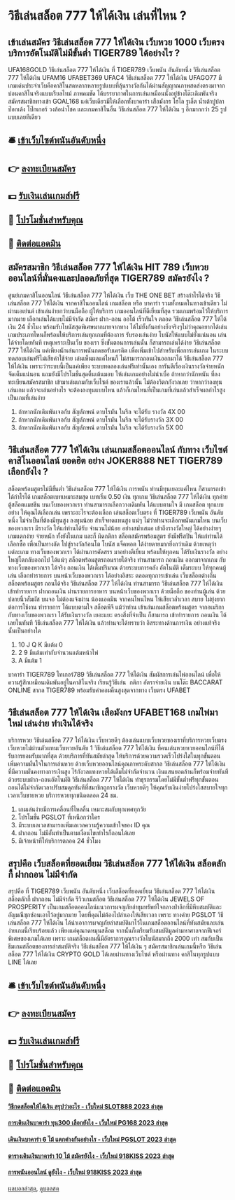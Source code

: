 # วิธีเล่นสล็อต 777 ให้ได้เงิน เล่นที่ไหน ?
## เข้าเล่นสมัคร วิธีเล่นสล็อต 777 ให้ได้เงิน เว็บหวย 1000 เว็บตรงบริการอัตโนมัติไม่มีขั้นต่ำ TIGER789 ได้อย่างไร ?
UFA168GOLD วิธีเล่นสล็อต 777 ให้ได้เงิน ที่ TIGER789 เว็บพนัน อันดับหนึ่ง วิธีเล่นสล็อต 777 ให้ได้เงิน UFAM16 UFABET369 UFAC4 วิธีเล่นสล็อต 777 ให้ได้เงิน UFAGO77 มีเกมเด่นประจำเว็บคือคาสิโนสดหลากหลายรูปแบบที่ลุ้นรางวัลกันได้ผ่านสัญญาณภาพสดส่งตรงมาจากบ่อนคาสิโนจริงแบบเรียลไทม์ ภาพคมชัด ได้บรรยากาศในการเล่นเหมือนนั่งอยู่ข้างโต๊ะเดิมพันจริง สมัครสมาชิกทางเข้า GOAL168 แค่เว็บเดียวมีให้เลือกทั้งบาคาร่า เสือมังกร ไฮโล รูเล็ต น้ำเต้าปูปลา ป๊อกเด้ง โป๊กเกอร์ วงล้อนำโชค และเกมคาสิโนอื่น วิธีเล่นสล็อต 777 ให้ได้เงิน ๆ อีกมากกว่า 25 รูปแบบเลยทีเดียว

## 🛎 [เข้าเว็บไซต์พนันอันดับหนึ่ง](https://bit.ly/3SdLNi2)
## 👉 [ลงทะเบียนสมัคร](https://bit.ly/3SdLNi2)
## 💵 [รับเงินเล่นเกมส์ฟรี](https://bit.ly/3dyRKHj)
## 👑 [โปรโมชั่นสำหรับคุณ](https://bit.ly/3dyRKHj)
## 📱 [ติดต่อแอดมิน](https://bit.ly/3dyRKHj)

## สมัครสมาชิก วิธีเล่นสล็อต 777 ให้ได้เงิน HIT 789 เว็บหวยออนไลน์ที่มั่นคงและปลอดภัยที่สุด TIGER789 สมัครยังไง ?
ศูนย์เกมคาสิโนออนไลน์ วิธีเล่นสล็อต 777 ให้ได้เงิน เว็บ THE ONE BET สร้างกำไรได้จริง วิธีเล่นสล็อต 777 ให้ได้เงิน จากคาสิโนออนไลน์ เกมสล็อต หรือ บาคาร่า รวมทั้งหมดในทางเข้าเดียว ไม่ผ่านเอเย่นต์ เข้าเล่นง่ายกว่าบนมือถือ
ผู้ให้บริการ เกมออนไลน์ที่ดีเยี่ยมที่สุด รวมเกมพร้อมไว้ให้บริการมากมาย เลือกเล่นได้แบบไม่มีจำกัด สมัคร ฝาก-ถอน ออโต้ เร็วทันใจ ตลอด วิธีเล่นสล็อต 777 ให้ได้เงิน 24 ชั่วโมง พร้อมรับโบนัสสุดพิเศษมากมายจากทาง ได้ไม่ยั้งกันอย่างยิ่งจริงๆไม่ว่าคุณอยากได้เล่นเกมประเภทไหนก็พร้อมให้บริการเล่นทุกเกมที่ต้องการ รับรองเล่นง่าย โบนัสให้แบบไม่ยั้งแน่นอน เล่นได้จ่ายโดยทันที เหตุเพราะเป็นเว็บ ของเรา ซึ่งขั้นตอนการเล่นนั้น ก็สามารถเล่นได้ง่าย วิธีเล่นสล็อต 777 ให้ได้เงิน แค่เพียงนักเล่นการพนันกดขอรับเครดิต เพื่อเพิ่มเข้าไปสำหรับเพื่อการเล่นเกม ในระบบทดสอบเล่นฟรีไม่เสียค่าใช้จ่าย
เล่นเห็นผลแค่ไหนก็ ไม่สามารถถอนเงินออกมาได้ วิธีเล่นสล็อต 777 ให้ได้เงิน เพราะว่าระบบนี้เป็นแค่เพียง ระบบทดลองเล่นฟรีเท่านั้นเอง การันตีเรื่องเงินรางวัลจ่ายหนักจัดเต็มแน่นอน แถมยังมีโปรโมชั่นสุดตื่นเต้นมอบ ให้เล่นเกมอย่างไม่น่าเบื่อ ถ้าหากว่านักพนัน ที่ลงทะเบียนสมัครสมาชิก เข้ามาเล่นเกมกับเว็บไซต์ ของเราแล้วนั้น ไม่ต้องวิตกกังวลเลย ว่าหากว่าลงทุนเล่นเกม แล้วจะเล่นอย่างไร จะต้องลงทุนแบบไหน แล้วก็เกมไหนที่เป็นเกมที่เล่นแล้วสำเร็จผลกำไรสูง เป็นเกมที่เล่นง่าย
1. ถ้าหากนักเดิมพันเจอกับ สัญลักษณ์ ดาบโรมัน ในรีล จะได้รับ รางวัล 4X 00
2. ถ้าหากนักเดิมพันเจอกับ สัญลักษณ์ ดาบโรมัน ในรีล จะได้รับรางวัล 3X 00
3. ถ้าหากนักเดิมพันเจอกับ สัญลักษณ์ ดาบโรมัน ในรีล จะได้รับรางวัล 5X 00

## วิธีเล่นสล็อต 777 ให้ได้เงิน เล่นเกมสล็อตออนไลน์ กับทาง เว็บไซต์ คาสิโนออนไลน์ ยอดฮิต อย่าง JOKER888 NET TIGER789 เลือกยังไง ?
สล็อตพร้อมสูตรไม่มีขั้นต่ำ วิธีเล่นสล็อต 777 ให้ได้เงิน การพนัน ท่านมีทุนเยอะแค่ไหน ก็สามารถเข้าได้กำไรได้ เกมสล็อตเบทเหมาะสมสุด เบทเริ่ม 0.50 เงิน ทุกเกม วิธีเล่นสล็อต 777 ให้ได้เงิน ทุกค่าย ตู้สล็อตแมชชีน บนเว็บของพวกเรา ท่านสามารถเลือกวางเดิมพัน ได้แบบตามใจ มี เกมสล็อต ทุกแบบอย่าง ให้คุณได้เลือกเล่น เพราะอะไรจะต้องเลือก เล่นสล็อตเว็บตรง ที่ TIGER789 เว็บพนัน อันดับหนึ่ง ไม่จำเป็นที่ต้องมีทุนสูง ลงทุนน้อย สำเร็จทดแทนสูง แน่ๆ ไม่ว่าท่านจะเลือกพนันเกมไหน บนเว็บของพวกเรา มีรางวัล ให้แก่ท่านได้รับ จำนวนไม่น้อย อย่างสม่ำเสมอ เข้าถึงรางวัลใหญ่ ได้อย่างง่ายๆ เกมแตกง่าย จ่ายหนัก ทั้งยังในเกม และก็ ผิดกติกา สล็อตสมัครพร้อมสูตร ยังมีฟรีสปิน ให้แก่ท่านได้เลือกซื้อ เพื่อเป็นทางลัด ไปสู่รางวัลก้อนโต โบนัส แจ็คพอต ได้ง่ายดายมากยิ่งกว่าเดิม ด้วยเหตุว่าแต่ละเกม ทางเว็บของพวกเรา ได้ผ่านการคัดสรร มาอย่างดีเยี่ยม พร้อมให้ทุกคน ได้รับเงินรางวัล อย่างใหญ่โตกลับออกไป ได้แน่ๆ
สล็อตพร้อมสูตรถอนรายได้จริง ท่านสามารถ ถอนเงิน ออกมาจากเกม กับทางเว็บของพวกเรา ได้จริง ถอนเงิน ได้เต็มปริมาณ ด้วยระบบการคลัง อัตโนมัติ เต็มระบบ ให้ทุกคนผู้เล่น เลือกทำรายการ บนหน้าเว็บของพวกเรา ได้อย่างอิสระ ตลอดทุกการเข้าเล่น เว็บสล็อตต่างถิ่นสล็อตพร้อมสูตร ถอนได้จริง วิธีเล่นสล็อต 777 ให้ได้เงิน ท่านสามารถ วิธีเล่นสล็อต 777 ให้ได้เงิน เข้าทำรายการ ฝากถอนเงิน ผ่านรายการอาหาร บนหน้าเว็บของพวกเรา ด้วยมือถือ ของท่านผู้เล่น ด้วยปลายนิ้วสัมผัส บนจอ ไม่ต้องแจ้งผ่าน น้องแอดมิน จากคนไหนไหน ให้เสียเวล่ำเวลา สบาย ไม่ยุ่งยากต่อการใช้งาน ทำรายการ ได้แบบตามใจ สล็อตพีจี แม้ว่าท่าน เข้าเล่นเกมสล็อตพร้อมสูตร จากอเมริกา กับทางเว็บของพวกเรา ได้รับเงินรางวัล เยอะแยะ ตรงสิ่งที่จำเป็น ก็สามารถ เข้าทำรายการ ถอนเงิน ได้เลยในทันที วิธีเล่นสล็อต 777 ให้ได้เงิน แล้วท่านจะได้ทราบว่า อิสระทางด้านการเงิน อย่างแท้จริง นั้นเป็นอย่างใด
1. 10 J Q K มีแต้ม 0
2. 2 9 มีแต้มเท่ากับจำนวนแต้มหน้าไพ่
3. A มีแต้ม 1

บาคาร่า TIGER789 ไทเกอร์789 วิธีเล่นสล็อต 777 ให้ได้เงิน สัมผัสการเล่นไพ่ออนไลน์ เพื่อให้ความรู้สึกเหมือนเดิมพันอยู่ในคาสิโนจริง เรียนรู้วิธีเล่น  กติกา อัตราจ่ายเงิน บนโต๊ะ BACCARAT ONLINE สากล TIGER789 พร้อมรับค่าคอมคืนสูงสุดจากทาง เว็บตรง UFABET

## วิธีเล่นสล็อต 777 ให้ได้เงิน เสือมังกร UFABET168 เกมไพ่มาใหม่ เล่นง่าย ทำเงินได้จริง
บริการหวย วิธีเล่นสล็อต 777 ให้ได้เงิน เว็บหวยดีๆ ต้องเล่นแบบเว็บหวยของเราที่บริการหวยเว็บตรง เว็บหวยไม่ผ่านตัวแทนเว็บหวยอันดับ 1 วิธีเล่นสล็อต 777 ให้ได้เงิน ที่คนเล่นหวยหวยออนไลน์ที่ได้รับการยอมรับมากที่สุด ด้วยบริการที่ทันสมัยล่าสุด ให้บริการด้วยความรวดเร็วโปร่งใสในทุกขั้นตอน เพิ่มความมั่นใจในการเล่นหวย ด้วยเว็บหวยออนไลน์คุณภาพระดับสากล วิธีเล่นสล็อต 777 ให้ได้เงิน ที่มีความมั่นคงทางการเงินสูง ไร้กังวลแทงหวยได้เต็มไม่จำกัดจำนวน เงินแสนยอดล้านก็พร้อมจ่ายทันทีด้วยระบบฝาก-ถอนอัตโนมัติ วิธีเล่นสล็อต 777 ให้ได้เงิน ทำธุรกรรมโดยไม่มีขั้นต่ำฟรีทุกขั้นตอน ถอนได้ไม่จำกัดเวลาปรับสมดุลทันทีที่สมาชิกถูกรางวัล เว็บหวยดีๆ ให้คุณรับเงินง่ายโปร่งใสสบายใจทุกเวลาเว็บขายหวย บริการหวยทุกชนิดตลอด 24 ชม.
1. เกมเล่นง่ายมีการเคลื่อนที่ไหลลื่น เหมาะสมกับทุกเพศทุกวัย
2. โปรโมชั่น PGSLOT ที่เหนือกว่าใคร
3. มีระบบเลเวลสามารถเพิ่มเลเวลความรู้ความเข้าใจของ ID คุณ
4. ฝากถอน ไม่มีอั้นทำเป็นตามเงื่อนไขเท่าไรก็ถอนได้เลย
5. มีเจ้าหน้าที่ให้บริการตลอด 24 ชั่วโมง

## สรุปคือ เว็บสล็อตที่ยอดเยี่ยม วิธีเล่นสล็อต 777 ให้ได้เงิน สล็อตลักกี้ ฝากถอน ไม่มีจำกัด
สรุปคือ ที่ TIGER789 เว็บพนัน อันดับหนึ่ง เว็บสล็อตที่ยอดเยี่ยม วิธีเล่นสล็อต 777 ให้ได้เงิน สล็อตลักกี้ ฝากถอน ไม่มีจำกัด รีวิวเกมสล็อต วิธีเล่นสล็อต 777 ให้ได้เงิน JEWELS OF PROSPERITY เป็นเกมสล็อตออนไลน์แนวการผจญภัยล่าขุมทรัพย์ใจกลางป่าลึกที่มีหีบสมบัติและอัญมณีซุกซ่อนเอาไว้อยู่มากมาย โดยที่คุณไม่ต้องไปล่าเองให้เสียเวลา เพราะ ทางค่าย PGSLOT วิธีเล่นสล็อต 777 ให้ได้เงิน ได้นำเอาการผจญภัยล่าสมบัติมาไว้ในเกมสล็อตออนไลน์ที่ทันสมัยและเล่นง่ายเกมนี้เรียบร้อยแล้ว เพียงแค่คุณกดหมุนสล็อต จากนั้นก็เตรียมรับสมบัติมูลค่ามหาศาลจากฟีเจอร์พิเศษของเกมได้เลย เพราะ เกมสล็อตเกมนี้มีอัตราการคูณรางวัลโบนัสมากถึง 2000 เท่า สมกับเป็นธีมเกมสล็อตของการล่าสมบัติจริง วิธีเล่นสล็อต 777 ให้ได้เงิน ๆ
สมัครสมาชิกเล่นเกมนี้หรือ วิธีเล่นสล็อต 777 ให้ได้เงิน CRYPTO GOLD ได้เลยผ่านทางเว็บไซต์ หรือผ่านทาง คาสิโนทุกรูปแบบ LINE ได้เลย

## 🛎 [เข้าเว็บไซต์พนันอันดับหนึ่ง](https://bit.ly/3SdLNi2)
## 👉 [ลงทะเบียนสมัคร](https://bit.ly/3SdLNi2)
## 💵 [รับเงินเล่นเกมส์ฟรี](https://bit.ly/3dyRKHj)
## 👑 [โปรโมชั่นสำหรับคุณ](https://bit.ly/3dyRKHj)
## 📱 [ติดต่อแอดมิน](https://bit.ly/3dyRKHj)

#### [วิธีกดสล็อตให้ได้เงิน สรุปว่าอะไร - เว็บใหม่ SLOT888 2023 ล่าสุด](https://atom.io/themes/วิธีกดสล็อตให้ได้เงิน%20สรุปว่าอะไร%20-%20เว็บใหม่%20slot888%202023%20ล่าสุด)
#### [การเดินเงินบาคาร่า ทุน300 เลือกยังไง - เว็บใหม่ PG168 2023 ล่าสุด](https://atom.io/themes/การเดินเงินบาคาร่า%20ทุน300%20เลือกยังไง%20-%20เว็บใหม่%20pg168%202023%20ล่าสุด)
#### [เดินเงินบาคาร่า 6 ไม้ แตกต่างกันอย่างไร - เว็บใหม่ PGSLOT 2023 ล่าสุด](https://atom.io/themes/เดินเงินบาคาร่า%206%20ไม้%20แตกต่างกันอย่างไร%20-%20เว็บใหม่%20pgslot%202023%20ล่าสุด)
#### [ตารางเดินเงินบาคาร่า 10 ไม้ สมัครยังไง - เว็บใหม่ 918KISS 2023 ล่าสุด](https://atom.io/themes/ตารางเดินเงินบาคาร่า%2010%20ไม้%20สมัครยังไง%20-%20เว็บใหม่%20918kiss%202023%20ล่าสุด)
#### [การพนันออนไลน์ ดูยังไง - เว็บใหม่ 918KISS 2023 ล่าสุด](https://atom.io/themes/การพนันออนไลน์%20ดูยังไง%20-%20เว็บใหม่%20918kiss%202023%20ล่าสุด)

[ผลบอลล่าสุด](https://siamsport.tv "ผลบอลล่าสุด"), [ดูบอลสด](https://siamsport.tv/ดูบอลสด "ดูบอลสด")